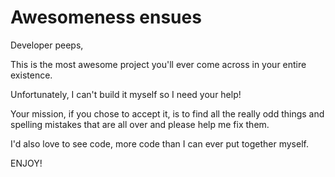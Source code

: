 # Awesomeness ensues

Developer peeps,

This is the most awesome project you'll ever come across in your entire existence.

Unfortunately, I can't build it myself so I need your help! 

Your mission, if you chose to accept it, is to find all the really odd things and spelling mistakes that are
all over and please help me fix them.

I'd also love to see code, more code than I can ever put together myself.

ENJOY!
